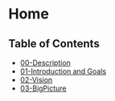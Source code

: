 # Home
## Table of Contents

- [00-Description](./00.Description.md)
- [01-Introduction and Goals](./01.IntroductionAndGoals.md)
- [02-Vision](./02.Vision.md)
- [03-BigPicture](./03.BigPicture.md)
